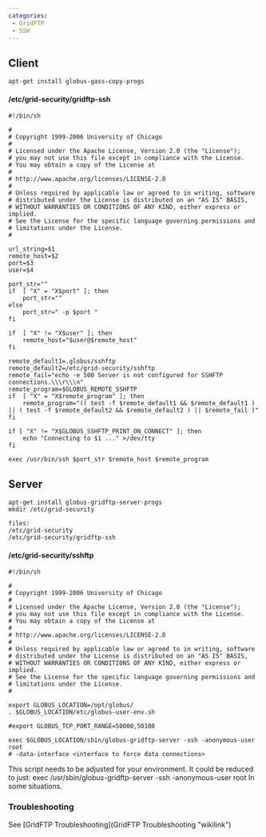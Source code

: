 ```yaml
---
categories:
 - GridFTP
 - SSH
---
```

Client
------

`apt-get install globus-gass-copy-progs`

#### /etc/grid-security/gridftp-ssh

    #!/bin/sh

    # 
    # Copyright 1999-2006 University of Chicago
    # 
    # Licensed under the Apache License, Version 2.0 (the "License");
    # you may not use this file except in compliance with the License.
    # You may obtain a copy of the License at
    # 
    # http://www.apache.org/licenses/LICENSE-2.0
    # 
    # Unless required by applicable law or agreed to in writing, software
    # distributed under the License is distributed on an "AS IS" BASIS,
    # WITHOUT WARRANTIES OR CONDITIONS OF ANY KIND, either express or implied.
    # See the License for the specific language governing permissions and
    # limitations under the License.
    # 

    url_string=$1
    remote_host=$2
    port=$3
    user=$4

    port_str=""
    if  [ "X" = "X$port" ]; then
        port_str=""
    else
        port_str=" -p $port "
    fi

    if  [ "X" != "X$user" ]; then
        remote_host="$user@$remote_host"
    fi

    remote_default1=.globus/sshftp
    remote_default2=/etc/grid-security/sshftp
    remote_fail="echo -e 500 Server is not configured for SSHFTP connections.\\\r\\\n"
    remote_program=$GLOBUS_REMOTE_SSHFTP
    if  [ "X" = "X$remote_program" ]; then
        remote_program="(( test -f $remote_default1 && $remote_default1 ) || ( test -f $remote_default2 && $remote_default2 ) || $remote_fail )"
    fi

    if [ "X" != "X$GLOBUS_SSHFTP_PRINT_ON_CONNECT" ]; then
        echo "Connecting to $1 ..." >/dev/tty
    fi

    exec /usr/bin/ssh $port_str $remote_host $remote_program

Server
------

`apt-get install globus-gridftp-server-progs`\
`mkdir /etc/grid-security `

    files:
    /etc/grid-security 
    /etc/grid-security/gridftp-ssh

#### /etc/grid-security/sshftp

    #!/bin/sh

    # 
    # Copyright 1999-2006 University of Chicago
    # 
    # Licensed under the Apache License, Version 2.0 (the "License");
    # you may not use this file except in compliance with the License.
    # You may obtain a copy of the License at
    # 
    # http://www.apache.org/licenses/LICENSE-2.0
    # 
    # Unless required by applicable law or agreed to in writing, software
    # distributed under the License is distributed on an "AS IS" BASIS,
    # WITHOUT WARRANTIES OR CONDITIONS OF ANY KIND, either express or implied.
    # See the License for the specific language governing permissions and
    # limitations under the License.
    # 

    export GLOBUS_LOCATION=/opt/globus/
    . $GLOBUS_LOCATION/etc/globus-user-env.sh

    #export GLOBUS_TCP_PORT_RANGE=50000,50100

    exec $GLOBUS_LOCATION/sbin/globus-gridftp-server -ssh -anonymous-user root
    # -data-interface <interface to force data connections>

This script needs to be adjusted for your environment. It could be
reduced to just: exec /usr/sbin/globus-gridftp-server -ssh
-anonymous-user root In some situations.

### Troubleshooting

See [GridFTP Troubleshooting](GridFTP Troubleshooting "wikilink")

